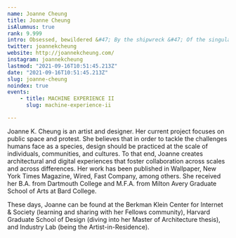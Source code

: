 ```yaml
---
name: Joanne Cheung
title: Joanne Cheung
isAlumnus: true
rank: 9.999
intro: Obsessed, bewildered &#47; By the shipwreck &#47; Of the singular &#47; We have chosen the meaning &#47; Of being numerous. &#45;George Oppen
twitter: joannekcheung
website: http://joannekcheung.com/
instagram: joannekcheung
lastmod: "2021-09-16T10:51:45.213Z"
date: "2021-09-16T10:51:45.213Z"
slug: joanne-cheung
noindex: true
events:
    - title: MACHINE EXPERIENCE II
      slug: machine-experience-ii

---
```

Joanne K. Cheung is an artist and designer. Her current project focuses on public space and protest. She believes that in order to tackle the challenges humans face as a species, design should be practiced at the scale of individuals, communities, and cultures. To that end, Joanne creates architectural and digital experiences that foster collaboration across scales and across differences. Her work has been published in Wallpaper, New York Times Magazine, Wired, Fast Company, among others. She received her B.A. from Dartmouth College and M.F.A. from Milton Avery Graduate School of Arts at Bard College. 

These days, Joanne can be found at the Berkman Klein Center for Internet & Society (learning and sharing with her Fellows community), Harvard Graduate School of Design (diving into her Master of Architecture thesis), and Industry Lab (being the Artist-in-Residence).